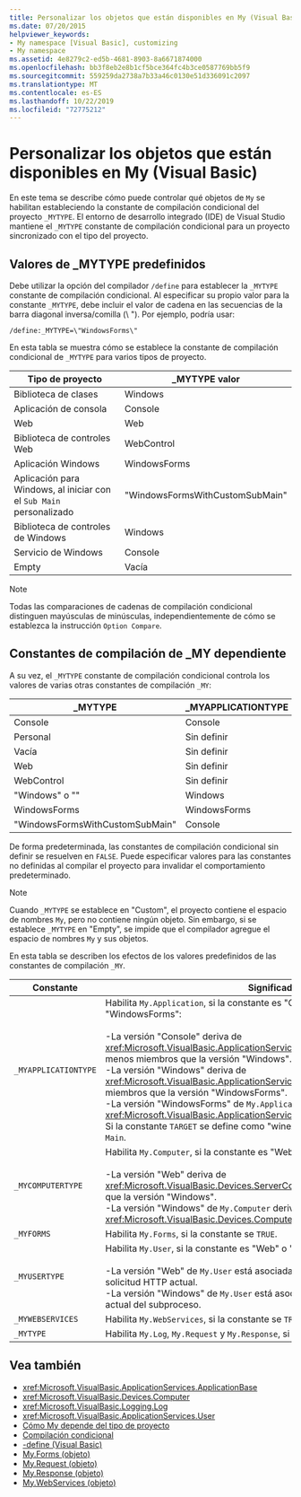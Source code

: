 ```yaml
---
title: Personalizar los objetos que están disponibles en My (Visual Basic)
ms.date: 07/20/2015
helpviewer_keywords:
- My namespace [Visual Basic], customizing
- My namespace
ms.assetid: 4e8279c2-ed5b-4681-8903-8a6671874000
ms.openlocfilehash: bb3f8eb2e8b1cf5bce364fc4b3ce0587769bb5f9
ms.sourcegitcommit: 559259da2738a7b33a46c0130e51d336091c2097
ms.translationtype: MT
ms.contentlocale: es-ES
ms.lasthandoff: 10/22/2019
ms.locfileid: "72775212"
---
```

# <a name="customizing-which-objects-are-available-in-my-visual-basic"></a>Personalizar los objetos que están disponibles en My (Visual Basic)

En este tema se describe cómo puede controlar qué objetos de `My` se habilitan estableciendo la constante de compilación condicional del proyecto `_MYTYPE`. El entorno de desarrollo integrado (IDE) de Visual Studio mantiene el `_MYTYPE` constante de compilación condicional para un proyecto sincronizado con el tipo del proyecto.  
  
## <a name="predefined-_mytype-values"></a>Valores de \_MYTYPE predefinidos  

Debe utilizar la opción del compilador `/define` para establecer la `_MYTYPE` constante de compilación condicional. Al especificar su propio valor para la constante `_MYTYPE`, debe incluir el valor de cadena en las secuencias de la barra diagonal inversa/comilla (\\ "). Por ejemplo, podría usar:  
  
```console  
/define:_MYTYPE=\"WindowsForms\"  
```  
  
 En esta tabla se muestra cómo se establece la constante de compilación condicional de `_MYTYPE` para varios tipos de proyecto.  
  
|Tipo de proyecto|\_MYTYPE valor|  
|------------------|--------------------|  
|Biblioteca de clases|Windows|  
|Aplicación de consola|Console|  
|Web|Web|  
|Biblioteca de controles Web|WebControl|  
|Aplicación Windows|WindowsForms|  
|Aplicación para Windows, al iniciar con el `Sub Main` personalizado|"WindowsFormsWithCustomSubMain"|  
|Biblioteca de controles de Windows|Windows|  
|Servicio de Windows|Console|  
|Empty|Vacía|  
  
> [!NOTE]
> Todas las comparaciones de cadenas de compilación condicional distinguen mayúsculas de minúsculas, independientemente de cómo se establezca la instrucción `Option Compare`.  
  
## <a name="dependent-_my-compilation-constants"></a>Constantes de compilación de \_MY dependiente  

A su vez, el `_MYTYPE` constante de compilación condicional controla los valores de varias otras constantes de compilación `_MY`:  
  
|\_MYTYPE|\_MYAPPLICATIONTYPE|\_MYCOMPUTERTYPE|\_MYFORMS|\_MYUSERTYPE|\_MYWEBSERVICES|  
|--------------|-------------------------|----------------------|---------------|------------------|---------------------|  
|Console|Console|Windows|Sin definir|Windows|true|  
|Personal|Sin definir|Sin definir|Sin definir|Sin definir|Sin definir|  
|Vacía|Sin definir|Sin definir|Sin definir|Sin definir|Sin definir|  
|Web|Sin definir|Web|false|Web|false|  
|WebControl|Sin definir|Web|false|Web|true|  
|"Windows" o ""|Windows|Windows|Sin definir|Windows|true|  
|WindowsForms|WindowsForms|Windows|true|Windows|true|  
|"WindowsFormsWithCustomSubMain"|Console|Windows|true|Windows|true|  
  
 De forma predeterminada, las constantes de compilación condicional sin definir se resuelven en `FALSE`. Puede especificar valores para las constantes no definidas al compilar el proyecto para invalidar el comportamiento predeterminado.  
  
> [!NOTE]
> Cuando `_MYTYPE` se establece en "Custom", el proyecto contiene el espacio de nombres `My`, pero no contiene ningún objeto. Sin embargo, si se establece `_MYTYPE` en "Empty", se impide que el compilador agregue el espacio de nombres `My` y sus objetos.  
  
 En esta tabla se describen los efectos de los valores predefinidos de las constantes de compilación `_MY`.  
  
|Constante|Significado|  
|--------------|-------------|  
|`_MYAPPLICATIONTYPE`|Habilita `My.Application`, si la constante es "Console", "Windows" o "WindowsForms":<br /><br /> -La versión "Console" deriva de <xref:Microsoft.VisualBasic.ApplicationServices.ConsoleApplicationBase>. y tiene menos miembros que la versión "Windows".<br />-La versión "Windows" deriva de <xref:Microsoft.VisualBasic.ApplicationServices.ApplicationBase>. y tiene menos miembros que la versión "WindowsForms".<br />-La versión "WindowsForms" de `My.Application` deriva de <xref:Microsoft.VisualBasic.ApplicationServices.WindowsFormsApplicationBase>. Si la constante `TARGET` se define como "winexe", la clase incluye un método `Sub Main`.|  
|`_MYCOMPUTERTYPE`|Habilita `My.Computer`, si la constante es "Web" o "Windows":<br /><br /> -La versión "Web" deriva de <xref:Microsoft.VisualBasic.Devices.ServerComputer> y tiene menos miembros que la versión "Windows".<br />-La versión "Windows" de `My.Computer` deriva de <xref:Microsoft.VisualBasic.Devices.Computer>.|  
|`_MYFORMS`|Habilita `My.Forms`, si la constante se `TRUE`.|  
|`_MYUSERTYPE`|Habilita `My.User`, si la constante es "Web" o "Windows":<br /><br /> -La versión "Web" de `My.User` está asociada a la identidad del usuario de la solicitud HTTP actual.<br />-La versión "Windows" de `My.User` está asociada a la entidad de seguridad actual del subproceso.|  
|`_MYWEBSERVICES`|Habilita `My.WebServices`, si la constante se `TRUE`.|  
|`_MYTYPE`|Habilita `My.Log`, `My.Request` y `My.Response`, si la constante es "Web".|  
  
## <a name="see-also"></a>Vea también

- <xref:Microsoft.VisualBasic.ApplicationServices.ApplicationBase>
- <xref:Microsoft.VisualBasic.Devices.Computer>
- <xref:Microsoft.VisualBasic.Logging.Log>
- <xref:Microsoft.VisualBasic.ApplicationServices.User>
- [Cómo My depende del tipo de proyecto](../../../visual-basic/developing-apps/development-with-my/how-my-depends-on-project-type.md)
- [Compilación condicional](../../../visual-basic/programming-guide/program-structure/conditional-compilation.md)
- [-define (Visual Basic)](../../../visual-basic/reference/command-line-compiler/define.md)
- [My.Forms (objeto)](../../../visual-basic/language-reference/objects/my-forms-object.md)
- [My.Request (objeto)](../../../visual-basic/language-reference/objects/my-request-object.md)
- [My.Response (objeto)](../../../visual-basic/language-reference/objects/my-response-object.md)
- [My.WebServices (objeto)](../../../visual-basic/language-reference/objects/my-webservices-object.md)
